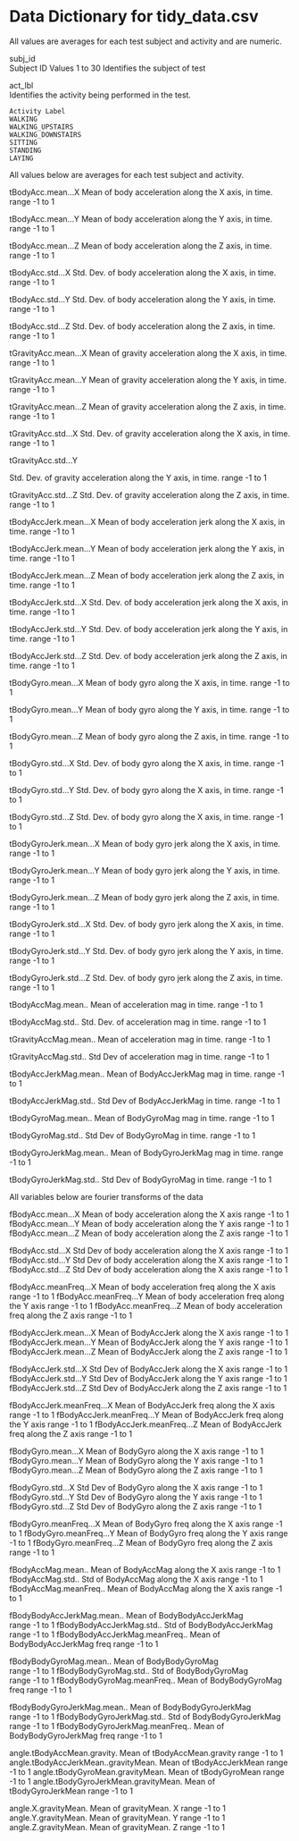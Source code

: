 Data Dictionary for tidy_data.csv
========================================================
All values are averages for each test subject and activity and are numeric.

subj_id   
    Subject ID
    Values 1 to 30  Identifies the subject of test
  
act_lbl   
    Identifies the activity being performed in the test.
    
    Activity Label
    WALKING
    WALKING_UPSTAIRS
    WALKING_DOWNSTAIRS
    SITTING
    STANDING
    LAYING

All values below are averages for each test subject and activity.
    
tBodyAcc.mean...X
    Mean of body acceleration along the X axis, in time.
    range -1 to 1
    
    
tBodyAcc.mean...Y
     Mean of body acceleration along the Y axis, in time.
     range -1 to 1
     
tBodyAcc.mean...Z
    Mean of body acceleration along the Z axis, in time.
    range -1 to 1
    
tBodyAcc.std...X
    Std. Dev. of body acceleration along the X axis, in time.
    range -1 to 1
    
tBodyAcc.std...Y
    Std. Dev. of body acceleration along the Y axis, in time.
    range -1 to 1
    
tBodyAcc.std...Z
    Std. Dev. of body acceleration along the Z axis, in time.
    range -1 to 1
    
tGravityAcc.mean...X
    Mean of gravity acceleration along the X axis, in time.
    range -1 to 1
    
tGravityAcc.mean...Y
    Mean of gravity acceleration along the Y axis, in time.
    range -1 to 1
    
tGravityAcc.mean...Z
    Mean of gravity acceleration along the Z axis, in time.
    range -1 to 1
    
tGravityAcc.std...X
    Std. Dev. of gravity acceleration along the X axis, in time.
    range -1 to 1
    
tGravityAcc.std...Y
   
   Std. Dev. of gravity acceleration along the Y axis, in time.
    range -1 to 1
    
tGravityAcc.std...Z
    Std. Dev. of gravity acceleration along the Z axis, in time.
    range -1 to 1
    

tBodyAccJerk.mean...X
    Mean of body acceleration jerk along the X axis, in time.
    range -1 to 1
    
tBodyAccJerk.mean...Y
    Mean of body acceleration jerk along the Y axis, in time.
    range -1 to 1
    
tBodyAccJerk.mean...Z
    Mean of body acceleration jerk along the Z axis, in time.
    range -1 to 1
    
tBodyAccJerk.std...X
    Std. Dev. of body acceleration jerk along the X axis, in time.
    range -1 to 1
    
tBodyAccJerk.std...Y
    Std. Dev. of body acceleration jerk along the Y axis, in time.
    range -1 to 1
    
tBodyAccJerk.std...Z
    Std. Dev. of body acceleration jerk along the Z axis, in time.
    range -1 to 1
    

tBodyGyro.mean...X
    Mean of body gyro along the X axis, in time.
    range -1 to 1
    
tBodyGyro.mean...Y
    Mean of body gyro along the Y axis, in time.
    range -1 to 1
    
tBodyGyro.mean...Z
    Mean of body gyro along the Z axis, in time.
    range -1 to 1
    
tBodyGyro.std...X
    Std. Dev. of body gyro along the X axis, in time.
    range -1 to 1
    
tBodyGyro.std...Y
    Std. Dev. of body gyro along the X axis, in time.
    range -1 to 1
    
tBodyGyro.std...Z
    Std. Dev. of body gyro along the X axis, in time.
    range -1 to 1
    

tBodyGyroJerk.mean...X
    Mean of body gyro jerk along the X axis, in time.
    range -1 to 1
    
tBodyGyroJerk.mean...Y
    Mean of body gyro jerk along the Y axis, in time.
    range -1 to 1
    
tBodyGyroJerk.mean...Z
    Mean of body gyro jerk along the Z axis, in time.
    range -1 to 1
    
tBodyGyroJerk.std...X
    Std. Dev. of body gyro jerk along the X axis, in time.
    range -1 to 1
    
tBodyGyroJerk.std...Y
    Std. Dev. of body gyro jerk along the Y axis, in time.
    range -1 to 1
    
tBodyGyroJerk.std...Z
    Std. Dev. of body gyro jerk along the Z axis, in time.
    range -1 to 1
    

tBodyAccMag.mean..
    Mean of acceleration mag in time.
    range -1 to 1
    
tBodyAccMag.std..
    Std. Dev. of acceleration mag in time.
    range -1 to 1

tGravityAccMag.mean..
    Mean of acceleration mag in time.
    range -1 to 1
    
tGravityAccMag.std..
    Std Dev of acceleration mag in time.
    range -1 to 1
    

tBodyAccJerkMag.mean..
    Mean of BodyAccJerkMag mag in time.
    range -1 to 1
    
tBodyAccJerkMag.std..
    Std Dev of BodyAccJerkMag in time.
    range -1 to 1
    

tBodyGyroMag.mean..
    Mean of BodyGyroMag mag in time.
    range -1 to 1
    
tBodyGyroMag.std..
    Std Dev of BodyGyroMag in time.
    range -1 to 1

tBodyGyroJerkMag.mean..
    Mean of BodyGyroJerkMag mag in time.
    range -1 to 1
    
tBodyGyroJerkMag.std..
    Std Dev of BodyGyroMag in time.
    range -1 to 1
    
All variables below are fourier transforms of the data

fBodyAcc.mean...X
    Mean of body acceleration along the X axis
    range -1 to 1
fBodyAcc.mean...Y
    Mean of body acceleration along the Y axis
    range -1 to 1
fBodyAcc.mean...Z
    Mean of body acceleration along the Z axis
    range -1 to 1

fBodyAcc.std...X
    Std Dev of body acceleration along the X axis
    range -1 to 1
fBodyAcc.std...Y
    Std Dev of body acceleration along the X axis
    range -1 to 1
fBodyAcc.std...Z
    Std Dev of body acceleration along the X axis
    range -1 to 1

fBodyAcc.meanFreq...X
    Mean of body acceleration freq along the X axis
    range -1 to 1
fBodyAcc.meanFreq...Y
    Mean of body acceleration freq along the Y axis
    range -1 to 1
fBodyAcc.meanFreq...Z
    Mean of body acceleration freq along the Z axis
    range -1 to 1

fBodyAccJerk.mean...X
    Mean of BodyAccJerk along the X axis
    range -1 to 1
fBodyAccJerk.mean...Y
    Mean of BodyAccJerk along the Y axis
    range -1 to 1
fBodyAccJerk.mean...Z
    Mean of BodyAccJerk along the Z axis
    range -1 to 1
    
fBodyAccJerk.std...X
    Std Dev of BodyAccJerk along the X axis
    range -1 to 1
fBodyAccJerk.std...Y
    Std Dev of BodyAccJerk along the Y axis
    range -1 to 1
fBodyAccJerk.std...Z
    Std Dev of BodyAccJerk along the Z axis
    range -1 to 1

fBodyAccJerk.meanFreq...X
    Mean of BodyAccJerk freq along the X axis
    range -1 to 1
fBodyAccJerk.meanFreq...Y
    Mean of BodyAccJerk freq along the Y axis
    range -1 to 1
fBodyAccJerk.meanFreq...Z
    Mean of BodyAccJerk freq along the Z axis
    range -1 to 1

fBodyGyro.mean...X
    Mean of BodyGyro along the X axis
    range -1 to 1
fBodyGyro.mean...Y
    Mean of BodyGyro along the Y axis
    range -1 to 1
fBodyGyro.mean...Z
    Mean of BodyGyro along the Z axis
    range -1 to 1

fBodyGyro.std...X
    Std Dev of BodyGyro along the X axis
    range -1 to 1
fBodyGyro.std...Y
    Std Dev of BodyGyro along the Y axis
    range -1 to 1
fBodyGyro.std...Z
    Std Dev of BodyGyro along the Z axis
    range -1 to 1

fBodyGyro.meanFreq...X
    Mean of BodyGyro freq along the X axis
    range -1 to 1
fBodyGyro.meanFreq...Y
    Mean of BodyGyro freq along the Y axis
    range -1 to 1
fBodyGyro.meanFreq...Z
    Mean of BodyGyro freq along the Z axis
    range -1 to 1

fBodyAccMag.mean..
    Mean of BodyAccMag  along the X axis
    range -1 to 1
fBodyAccMag.std..
    Std of BodyAccMag  along the X axis
    range -1 to 1
fBodyAccMag.meanFreq..
    Mean of BodyAccMag  along the X axis
    range -1 to 1

fBodyBodyAccJerkMag.mean..
    Mean of BodyBodyAccJerkMag  
    range -1 to 1
fBodyBodyAccJerkMag.std..
    Std of BodyBodyAccJerkMag  
    range -1 to 1
fBodyBodyAccJerkMag.meanFreq..
    Mean of BodyBodyAccJerkMag  freq
    range -1 to 1

fBodyBodyGyroMag.mean..
    Mean of BodyBodyGyroMag  
    range -1 to 1
fBodyBodyGyroMag.std..
    Std of BodyBodyGyroMag  
    range -1 to 1 
fBodyBodyGyroMag.meanFreq..
    Mean of BodyBodyGyroMag  freq
    range -1 to 1



fBodyBodyGyroJerkMag.mean..
    Mean of BodyBodyGyroJerkMag  
    range -1 to 1
fBodyBodyGyroJerkMag.std..
    Std of BodyBodyGyroJerkMag  
    range -1 to 1 
fBodyBodyGyroJerkMag.meanFreq..
    Mean of BodyBodyGyroJerkMag  freq
    range -1 to 1

angle.tBodyAccMean.gravity.
    Mean of tBodyAccMean.gravity 
    range -1 to 1
angle.tBodyAccJerkMean..gravityMean.
    Mean of tBodyAccJerkMean 
    range -1 to 1
angle.tBodyGyroMean.gravityMean.
    Mean of tBodyGyroMean
    range -1 to 1
angle.tBodyGyroJerkMean.gravityMean.
    Mean of tBodyGyroJerkMean
    range -1 to 1

angle.X.gravityMean.
    Mean of gravityMean.  X
    range -1 to 1
angle.Y.gravityMean.
    Mean of gravityMean. Y
    range -1 to 1
angle.Z.gravityMean.
    Mean of gravityMean. Z
    range -1 to 1

